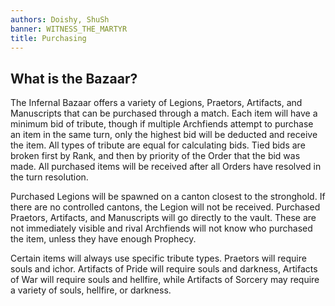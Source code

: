 ```yaml
---
authors: Doishy, ShuSh
banner: WITNESS_THE_MARTYR
title: Purchasing
---
```


## What is the Bazaar?

The Infernal Bazaar offers a variety of Legions, Praetors, Artifacts, and
Manuscripts that can be purchased through a match. Each item will have a minimum
bid of tribute, though if multiple Archfiends attempt to purchase an item in the
same turn, only the highest bid will be deducted and receive the item. All types
of tribute are equal for calculating bids. Tied bids are broken first by Rank,
and then by priority of the Order that the bid was made. All purchased items
will be received after all Orders have resolved in the turn resolution.

Purchased Legions will be spawned on a canton closest to the stronghold. If
there are no controlled cantons, the Legion will not be received. Purchased
Praetors, Artifacts, and Manuscripts will go directly to the vault. These are
not immediately visible and rival Archfiends will not know who purchased the
item, unless they have enough Prophecy.

Certain items will always use specific tribute types. Praetors will require
souls and ichor. Artifacts of Pride will require souls and darkness, Artifacts
of War will require souls and hellfire, while Artifacts of Sorcery may require a
variety of souls, hellfire, or darkness.
